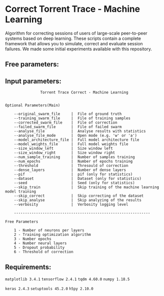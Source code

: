 # Correct Torrent Trace - Machine Learning

Algorithm for correcting sessions of users of large-scale peer-to-peer systems based on deep learning.
These scripts contain a complete framework that allows you to simulate, correct and evaluate session failures.
We made some initial experiments available with this repository.

## Free parameters:




## Input parameters:

                    Torrent Trace Correct - Machine Learning


    Optional Parameters(Main)

        --original_swarm_file     |  File of ground truth
        --training_swarm_file     |  File of training samples
        --corrected_swarm_file    |  File of correction
        --failed_swarm_file       |  File of failed swarm
        --analyse_file            |  Analyse results with statistics
        --analyse_file_mode       |  Open mode (e.g. 'w' or 'a')
        --model_architecture_file |  Full model architecture file
        --model_weights_file      |  Full model weights file
        --size_window_left        |  Size window left
        --size_window_right       |  Size window right
        --num_sample_training     |  Number of samples training
        --num_epochs              |  Number of epochs training
        --threshold               |  Thresould of correction
        --dense_layers            |  Number of dense layers
        --pif                     |  pif (only for statistics)
        --dataset                 |  Dataset (only for statistics)
        --seed                    |  Seed (only for statistics)
        --skip_train              |  Skip training of the machine learning model training
        --skip_correct            |  Skip correcting of the dataset
        --skip_analyse            |  Skip analyzing of the results
        --verbosity               |  Verbosity logging level 

        --------------------------------------------------------------

    Free Parameters

        1 - Number of neurons per layers
        2 - Training optimization algorithm
        3 - Number epochs
        4 - Number neural layers
        5 - Dropout probability
        6 - Threshold of correction

## Requirements:

`matplotlib 3.4.1`
`tensorflow 2.4.1`
`tqdm 4.60.0`
`numpy 1.18.5`

`keras 2.4.3`
`setuptools 45.2.0`
`h5py 2.10.0`

